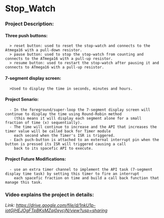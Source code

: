 # Stop_Watch
### Project Description:
  #### Three push buttons:
      > reset button: used to reset the stop-watch and connects to the Atmega16 with a pull-down resistor.
      > pause button: used to stop the stop-watch from counting and connects to the ATmega16 with a pull-up resistor.
      > resume button: used to restart the stop-watch after pausing it and connects to ATmega16 with a pull-up resistor.
  #### 7-segment display screen:
      >Used to display the time in seconds, minutes and hours.
  #### Project Senario:
      - In the foreground/super-loop the 7-segment display screen will continue to display the time using Round-Robin method
        (this means it will display each segment alone for a small fraction of time (x) sequentially).
      - The time will continue to increase and the API that increases the timer value will be called back for Timer module
        each second when the Timer's ISR is triggered.
      - Each puch-button is attached to an external interrupt pin when the button is pressed its ISR will triggered causing a call
        back to its spacefic API to execute.
  #### Project Future Modifications:
      - use an extra timer channel to implement the API task (7-segment display time task) by setting this timer to fire an interrupt 
        each spacefic fraction on time and build a call back function that manage this task.
### Video explains the project in details:
 *Link: https://drive.google.com/file/d/1nkU1p-iotGjHEJOgFTpBKsMZqi0eycjN/view?usp=sharing*
